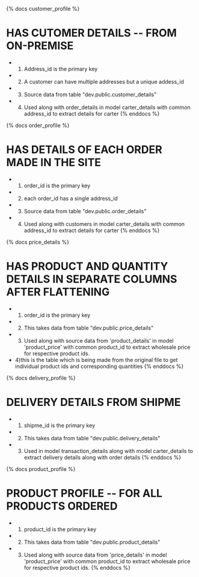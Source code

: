 {% docs customer_profile %}

# HAS CUTOMER DETAILS -- FROM ON-PREMISE

- 1) Address_id is the primary key
- 2) A customer can have multiple addresses but a unique addess_id
- 3) Source data from table "dev.public.customer_details"
- 4) Used along with order_details in model carter_details with common address_id to extract details for carter 
{% enddocs %}

{% docs order_profile %}

# HAS DETAILS OF EACH ORDER MADE IN THE SITE

- 1) order_id is the primary key
- 2) each order_id has a single address_id
- 3) Source data from table "dev.public.order_details"
- 4) Used along with customers in model carter_details with common address_id to extract details for carter
{% enddocs %}


{% docs price_details %}

# HAS PRODUCT AND QUANTITY DETAILS IN SEPARATE COLUMNS AFTER FLATTENING

- 1) order_id is the primary key
- 2) This takes data from table "dev.public.price_details"
- 3) Used along with source data from 'product_details' in model 'product_price' with common product_id  to extract wholesale price for respective product ids.
- 4)this is the table which is being made from the original file to get individual product ids and corresponding quantities
 {% enddocs %}

{% docs delivery_profile %}

# DELIVERY DETAILS FROM SHIPME
- 1) shipme_id is the primary key
- 2) This takes data from table "dev.public.delivery_details"
- 3) Used in model transaction_details along with model carter_details to extract delivery details along with order details 
{% enddocs %}

{% docs product_profile %}

# PRODUCT PROFILE -- FOR ALL PRODUCTS ORDERED
- 1) product_id is the primary key
- 2) This takes data from table "dev.public.product_details"
- 3) Used along with source data from 'price_details' in model 'product_price' with common product_id to extract wholesale price for respective product ids.
{% enddocs %}